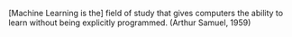 [Machine Learning is the] field of study that gives computers the ability to learn without being explicitly programmed. (Arthur Samuel, 1959)

